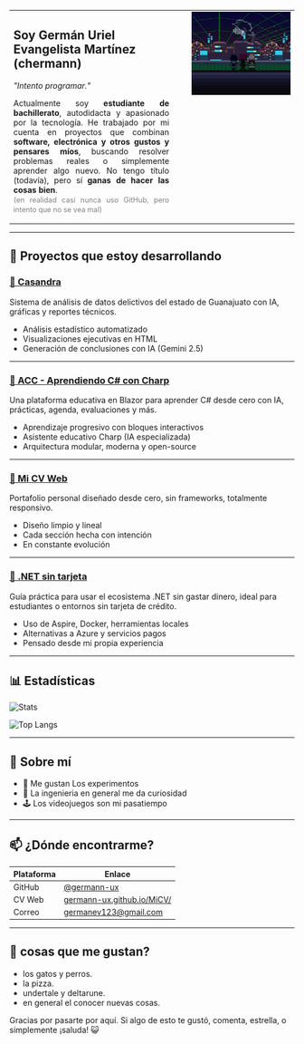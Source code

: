 <table>
  <tr>
    <td style="padding-right: 20px; vertical-align: top;">
      <h2>Soy Germán Uriel Evangelista Martínez (chermann)</h2>
      <em>"Intento programar."</em>
      <p align="justify">
        Actualmente soy <strong>estudiante de bachillerato</strong>, autodidacta y apasionado por la tecnología.  
        He trabajado por mi cuenta en proyectos que combinan <strong>software, electrónica y otros gustos y pensares míos</strong>,  
        buscando resolver problemas reales o simplemente aprender algo nuevo.  
        No tengo título (todavía), pero sí <strong>ganas de hacer las cosas bien</strong>.<br>
        <span style="color:gray; font-size: 0.9em;">(en realidad casi nunca uso GitHub, pero intento que no se vea mal)</span>
      </p>
    </td>
    <td style="padding-left: 20px; vertical-align: top;" width="40%">
      <img src="Deltarune.png" alt="Banner pixelado" width="100%">
    </td>
  </tr>
</table>

---
## 🚀 Proyectos que estoy desarrollando

### [🧠 Casandra](https://github.com/germann-ux/Casandra)  
Sistema de análisis de datos delictivos del estado de Guanajuato con IA, gráficas y reportes técnicos.

- Análisis estadístico automatizado
- Visualizaciones ejecutivas en HTML
- Generación de conclusiones con IA (Gemini 2.5)

---

### [📘 ACC - Aprendiendo C# con Charp](https://github.com/germann-ux/ACC-Complex)  
Una plataforma educativa en Blazor para aprender C# desde cero con IA, prácticas, agenda, evaluaciones y más.

- Aprendizaje progresivo con bloques interactivos
- Asistente educativo Charp (IA especializada)
- Arquitectura modular, moderna y open-source

---

### [💼 Mi CV Web](https://github.com/germann-ux/MiCV)  
Portafolio personal diseñado desde cero, sin frameworks, totalmente responsivo.

- Diseño limpio y lineal
- Cada sección hecha con intención
- En constante evolución

---

### [💸 .NET sin tarjeta](https://github.com/germann-ux/dotnet-sin-tarjeta)  
Guía práctica para usar el ecosistema .NET sin gastar dinero, ideal para estudiantes o entornos sin tarjeta de crédito.

- Uso de Aspire, Docker, herramientas locales
- Alternativas a Azure y servicios pagos
- Pensado desde mi propia experiencia

---

## 📊 Estadísticas

![Stats](https://github-readme-stats.vercel.app/api?username=germann-ux&rank_icon=github&theme=tokyonight)

![Top Langs](https://github-readme-stats.vercel.app/api/top-langs/?username=germann-ux&hide=html,css&theme=tokyonight)

---

## 🧠 Sobre mí

- 🧪 Me gustan Los experimentos
- 🧰 La ingenieria en general me da curiosidad
- 🕹️ Los videojuegos son mi pasatiempo

---

## 📫 ¿Dónde encontrarme?

| Plataforma | Enlace |
|-----------|--------|
| GitHub | [@germann-ux](https://github.com/germann-ux) |
| CV Web | [germann-ux.github.io/MiCV/](https://germann-ux.github.io/MiCV/) |
| Correo | germanev123@gmail.com|

---

## 🧩 cosas que me gustan?
- los gatos y perros.
- la pizza.
- undertale y deltarune.
- en general el conocer nuevas cosas.

Gracias por pasarte por aquí. Si algo de esto te gustó, comenta, estrella, o simplemente ¡saluda! 😺
